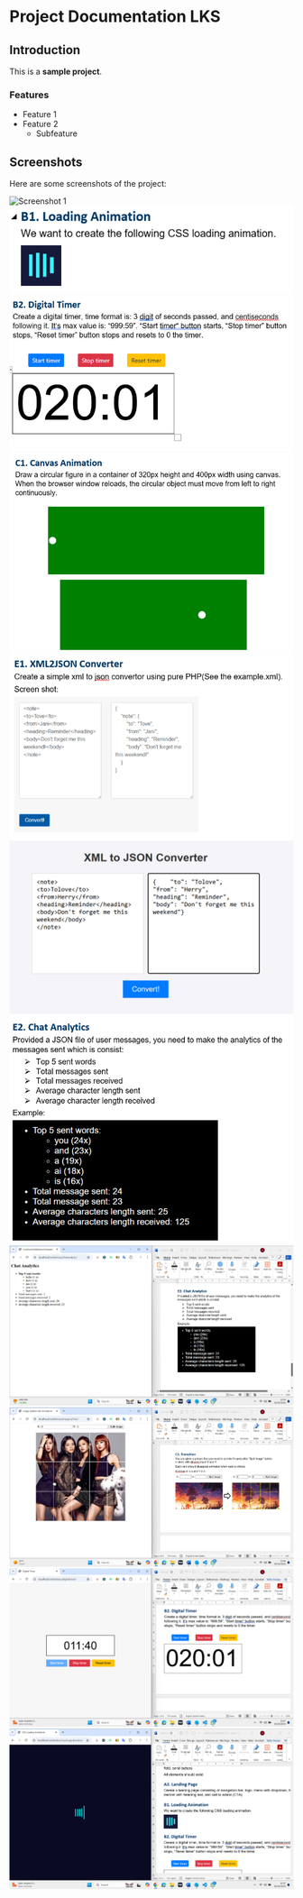 # Project Documentation LKS

## Introduction
This is a **sample project**.

### Features
- Feature 1
- Feature 2
  - Subfeature


## Screenshots

Here are some screenshots of the project:

![Screenshot 1](<img src="screenshot/screenshot1.png" alt="Screenshot 1" width="300">)
![Screenshot 2](screenshoot/2.png)
![Screenshot 2](screenshoot/3.png)
![Screenshot 2](screenshoot/4.png)
![Screenshot 2](screenshoot/5.png)
![Screenshot 2](screenshoot/6.png)
![Screenshot 2](screenshoot/7.png)
![Screenshot 2](screenshoot/8.png)
![Screenshot 2](screenshoot/9.png)
![Screenshot 2](screenshoot/10.png)
![Screenshot 2](screenshoot/11.png)

